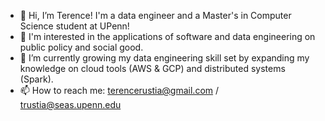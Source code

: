 - 👋 Hi, I’m Terence! I'm a data engineer and a Master's in Computer Science student at UPenn!
- 👀 I'm interested in the applications of software and data engineering on public policy and social good.
- 🌱 I’m currently growing my data engineering skill set by expanding my knowledge on cloud tools (AWS & GCP) and distributed systems (Spark).
- 📫 How to reach me: terencerustia@gmail.com / trustia@seas.upenn.edu

<!---
tsamba120/tsamba120 is a ✨ special ✨ repository because its `README.md` (this file) appears on your GitHub profile.
You can click the Preview link to take a look at your changes.
--->
